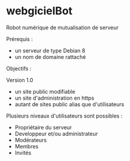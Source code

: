 # webgicielBot
Robot numérique de mutualisation de serveur

Prérequis :
- un serveur de type Debian 8
- un nom de domaine rattaché

Objectifs :

Version 1.0
- un site public modifiable
- un site d'administration en https
- autant de sites public alias que d'utilisateurs

Plusieurs niveaux d'utilisateurs sont possibles :
- Propriétaire du serveur
- Developpeur et/ou administrateur
- Modérateurs
- Membres
- Invités


